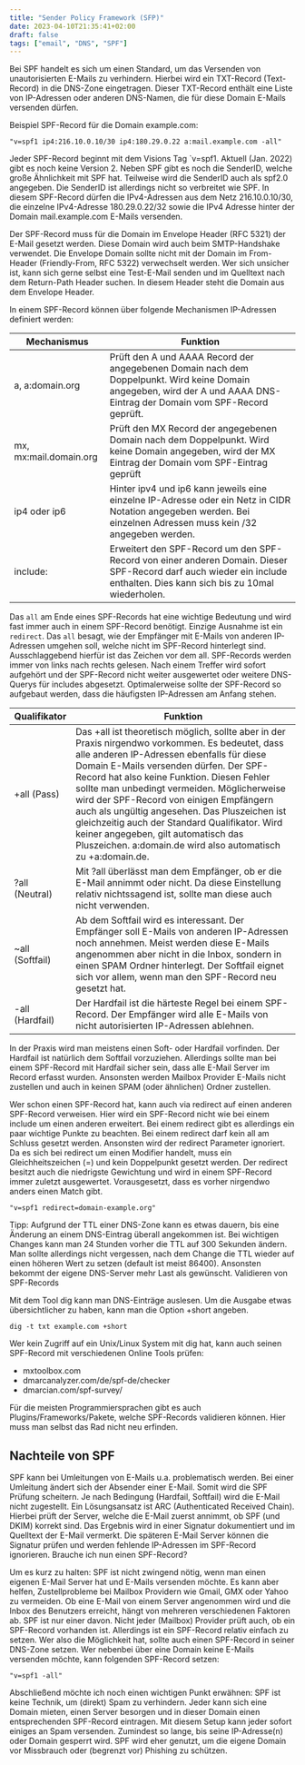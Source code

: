 ```yaml
---
title: "Sender Policy Framework (SFP)"
date: 2023-04-10T21:35:41+02:00
draft: false
tags: ["email", "DNS", "SPF"]
---
```


Bei SPF handelt es sich um einen Standard, um das Versenden von unautorisierten E-Mails zu verhindern. Hierbei wird ein TXT-Record (Text-Record) in die DNS-Zone eingetragen. Dieser TXT-Record enthält eine Liste von IP-Adressen oder anderen DNS-Namen, die für diese Domain E-Mails versenden dürfen.

Beispiel SPF-Record für die Domain example.com:

	"v=spf1 ip4:216.10.0.10/30 ip4:180.29.0.22 a:mail.example.com -all"

Jeder SPF-Record beginnt mit dem Visions Tag `v=spf1. Aktuell (Jan. 2022) gibt es noch keine Version 2. Neben SPF gibt es noch die SenderID, welche große Ähnlichkeit mit SPF hat. Teilweise wird die SenderID auch als spf2.0 angegeben. Die SenderID ist allerdings nicht so verbreitet wie SPF. In diesem SPF-Record dürfen die IPv4-Adressen aus dem Netz 216.10.0.10/30, die einzelne IPv4-Adresse 180.29.0.22/32 sowie die IPv4 Adresse hinter der Domain mail.example.com E-Mails versenden.

Der SPF-Record muss für die Domain im Envelope Header (RFC 5321) der E-Mail gesetzt werden. Diese Domain wird auch beim SMTP-Handshake verwendet. Die Envelope Domain sollte nicht mit der Domain im From-Header (Friendly-From, RFC 5322) verwechselt werden. Wer sich unsicher ist, kann sich gerne selbst eine Test-E-Mail senden und im Quelltext nach dem Return-Path Header suchen. In diesem Header steht die Domain aus dem Envelope Header.

In einem SPF-Record können über folgende Mechanismen IP-Adressen definiert werden:

|Mechanismus|Funktion|
|---|---|
|a, a:domain.org|Prüft den A und AAAA Record der angegebenen Domain nach dem Doppelpunkt. Wird keine Domain angegeben, wird der A und AAAA DNS-Eintrag der Domain vom SPF-Record geprüft.|
|mx, mx:mail.domain.org| Prüft den MX Record der angegebenen Domain nach dem Doppelpunkt. Wird keine Domain angegeben, wird der MX Eintrag der Domain vom SPF-Eintrag geprüft|
|ip4 oder ip6|	Hinter ipv4 und ip6 kann jeweils eine einzelne IP-Adresse oder ein Netz in CIDR Notation angegeben werden. Bei einzelnen Adressen muss kein /32 angegeben werden.|
|include:|Erweitert den SPF-Record um den SPF-Record von einer anderen Domain. Dieser SPF-Record darf auch wieder ein include enthalten. Dies kann sich bis zu 10mal wiederholen.|

Das `all` am Ende eines SPF-Records hat eine wichtige Bedeutung und wird fast immer auch in einem SPF-Record benötigt. Einzige Ausnahme ist ein `redirect`. Das `all` besagt, wie der Empfänger mit E-Mails von anderen IP-Adressen umgehen soll, welche nicht im SPF-Record hinterlegt sind. Ausschlaggebend hierfür ist das Zeichen vor dem all. SPF-Records werden immer von links nach rechts gelesen. Nach einem Treffer wird sofort aufgehört und der SPF-Record nicht weiter ausgewertet oder weitere DNS-Querys für includes abgesetzt. Optimalerweise sollte der SPF-Record so aufgebaut werden, dass die häufigsten IP-Adressen am Anfang stehen.

|Qualifikator|Funktion|
|---|---|
|+all (Pass)|Das +all ist theoretisch möglich, sollte aber in der Praxis nirgendwo vorkommen. Es bedeutet, dass alle anderen IP-Adressen ebenfalls für diese Domain E-Mails versenden dürfen. Der SPF-Record hat also keine Funktion. Diesen Fehler sollte man unbedingt vermeiden. Möglicherweise wird der SPF-Record von einigen Empfängern auch als ungültig angesehen. Das Pluszeichen ist gleichzeitig auch der Standard Qualifikator. Wird keiner angegeben, gilt automatisch das Pluszeichen. a:domain.de wird also automatisch zu +a:domain.de.|
|?all (Neutral)|Mit ?all überlässt man dem Empfänger, ob er die E-Mail annimmt oder nicht. Da diese Einstellung relativ nichtssagend ist, sollte man diese auch nicht verwenden.|
|~all (Softfail)|Ab dem Softfail wird es interessant. Der Empfänger soll E-Mails von anderen IP-Adressen noch annehmen. Meist werden diese E-Mails angenommen aber nicht in die Inbox, sondern in einen SPAM Ordner hinterlegt. Der Softfail eignet sich vor allem, wenn man den SPF-Record neu gesetzt hat.|
|-all (Hardfail)|Der Hardfail ist die härteste Regel bei einem SPF-Record. Der Empfänger wird alle E-Mails von nicht autorisierten IP-Adressen ablehnen.|

In der Praxis wird man meistens einen Soft- oder Hardfail vorfinden. Der Hardfail ist natürlich dem Softfail vorzuziehen. Allerdings sollte man bei einem SPF-Record mit Hardfail sicher sein, dass alle E-Mail Server im Record erfasst wurden. Ansonsten werden Mailbox Provider E-Mails nicht zustellen und auch in keinen SPAM (oder ähnlichen) Ordner zustellen.

Wer schon einen SPF-Record hat, kann auch via redirect auf einen anderen SPF-Record verweisen. Hier wird ein SPF-Record nicht wie bei einem include um einen anderen erweitert. Bei einem redirect gibt es allerdings ein paar wichtige Punkte zu beachten. Bei einem redirect darf kein all am Schluss gesetzt werden. Ansonsten wird der redirect Parameter ignoriert. Da es sich bei redirect um einen Modifier handelt, muss ein Gleichheitszeichen (=) und kein Doppelpunkt gesetzt werden. Der redirect besitzt auch die niedrigste Gewichtung und wird in einem SPF-Record immer zuletzt ausgewertet. Vorausgesetzt, dass es vorher nirgendwo anders einen Match gibt.

	"v=spf1 redirect=domain-example.org"

Tipp: Aufgrund der TTL einer DNS-Zone kann es etwas dauern, bis eine Änderung an einem DNS-Eintrag überall angekommen ist. Bei wichtigen Changes kann man 24 Stunden vorher die TTL auf 300 Sekunden ändern. Man sollte allerdings nicht vergessen, nach dem Change die TTL wieder auf einen höheren Wert zu setzen (default ist meist 86400). Ansonsten bekommt der eigene DNS-Server mehr Last als gewünscht.
Validieren von SPF-Records

Mit dem Tool dig kann man DNS-Einträge auslesen. Um die Ausgabe etwas übersichtlicher zu haben, kann man die Option +short angeben.

	dig -t txt example.com +short

Wer kein Zugriff auf ein Unix/Linux System mit dig hat, kann auch seinen SPF-Record mit verschiedenen Online Tools prüfen:

- mxtoolbox.com
- dmarcanalyzer.com/de/spf-de/checker
- dmarcian.com/spf-survey/

Für die meisten Programmiersprachen gibt es auch Plugins/Frameworks/Pakete, welche SPF-Records validieren können. Hier muss man selbst das Rad nicht neu erfinden.

## Nachteile von SPF

SPF kann bei Umleitungen von E-Mails u.a. problematisch werden. Bei einer Umleitung ändert sich der Absender einer E-Mail. Somit wird die SPF Prüfung scheitern. Je nach Bedingung (Hardfail, Softfail) wird die E-Mail nicht zugestellt. Ein Lösungsansatz ist ARC (Authenticated Received Chain). Hierbei prüft der Server, welche die E-Mail zuerst annimmt, ob SPF (und DKIM) korrekt sind. Das Ergebnis wird in einer Signatur dokumentiert und im Quelltext der E-Mail vermerkt. Die späteren E-Mail Server können die Signatur prüfen und werden fehlende IP-Adressen im SPF-Record ignorieren.
Brauche ich nun einen SPF-Record?

Um es kurz zu halten: SPF ist nicht zwingend nötig, wenn man einen eigenen E-Mail Server hat und E-Mails versenden möchte. Es kann aber helfen, Zustellprobleme bei Mailbox Providern wie Gmail, GMX oder Yahoo zu vermeiden. Ob eine E-Mail von einem Server angenommen wird und die Inbox des Benutzers erreicht, hängt von mehreren verschiedenen Faktoren ab. SPF ist nur einer davon. Nicht jeder (Mailbox) Provider prüft auch, ob ein SPF-Record vorhanden ist. Allerdings ist ein SPF-Record relativ einfach zu setzen. Wer also die Möglichkeit hat, sollte auch einen SPF-Record in seiner DNS-Zone setzen. Wer nebenbei über eine Domain keine E-Mails versenden möchte, kann folgenden SPF-Record setzen:

	"v=spf1 -all"

Abschließend möchte ich noch einen wichtigen Punkt erwähnen: SPF ist keine Technik, um (direkt) Spam zu verhindern. Jeder kann sich eine Domain mieten, einen Server besorgen und in dieser Domain einen entsprechenden SPF-Record eintragen. Mit diesem Setup kann jeder sofort einiges an Spam versenden. Zumindest so lange, bis seine IP-Adresse(n) oder Domain gesperrt wird. SPF wird eher genutzt, um die eigene Domain vor Missbrauch oder (begrenzt vor) Phishing zu schützen.